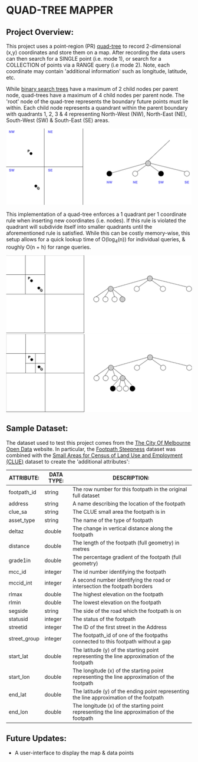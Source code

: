 # QUAD-TREE MAPPER

## Project Overview:
This project uses a point-region (PR) [quad-tree](https://en.wikipedia.org/wiki/Quadtree#:~:text=A%20quadtree%20is%20a%20tree,into%20four%20quadrants%20or%20regions.) to record 2-dimensional (x,y) coordinates and store them on a map. After recording the data users can then search for a SINGLE point (i.e. mode 1), or search for a COLLECTION of points via a RANGE query (i.e mode 2). Note, each coordinate may contain 'additional information' such as longitude, latitude, etc.

While [binary search trees](https://en.wikipedia.org/wiki/Binary_search_tree) have a maximum of 2 child nodes per parent node, quad-trees have a maximum of 4 child nodes per parent node. The 'root' node of the quad-tree represents the boundary future points must lie within. Each child node represents a quandrant within the parent boundary with quadrants 1, 2, 3 & 4 representing North-West (NW), North-East (NE), South-West (SW) & South-East (SE) areas.

<img src="images/quad-tree-quadrants.png" alt="A diagram of a quad-tree's quadrants">

This implementation of a quad-tree enforces a 1 quadrant per 1 coordinate rule when inserting new coordinates (i.e. nodes). If this rule is violated the quadrant will subdivide itself into smaller quadrants until the aforementioned rule is satisfied. While this can be costly memory-wise, this setup allows for a quick lookup time of O(log<sub>4</sub>(n)) for individual queries, & roughly O(n + h) for range queries.

<img src="images/quad-tree-insertion-part-1.png" alt="A diagram of two coordinates in 1 quadrant in a quad-tree">
<img src="images/quad-tree-insertion-part-2.png" alt="A diagram of two coordinates in 1 quadrant in a quad-tree">

## Sample Dataset:
The dataset used to test this project comes from the [The City Of Melbourne Open Data](https://data.melbourne.vic.gov.au/) website. In particular, the [Footpath Steepness](https://data.melbourne.vic.gov.au/explore/dataset/footpath-steepness/information/?location=12,-37.81309,144.94569&basemap=mbs-7a7333) dataset was combined with the [Small Areas for Census of Land Use and Employment (CLUE)](https://www.melbourne.vic.gov.au/about-melbourne/research-and-statistics/city-economy/census-land-use-employment/Pages/clue-data-reports.aspx) dataset to create the 'additional attributes':

<table>
    <thead>
        <tr>
            <th>ATTRIBUTE:</th>
            <th>DATA TYPE:</th>
            <th>DESCRIPTION:</th>
        <tr>
    </thead>
    <tbody>
        <tr>
            <td>footpath_id</td>
            <td>string</td>
            <td>The row number for this footpath in the original full dataset</td>
        </tr>
        <tr>
            <td>address </td>
            <td>string</td>
            <td>A name describing the location of the footpath</td>
        </tr>
        <tr>
            <td>clue_sa</td>
            <td>string</td>
            <td>The CLUE small area the footpath is in</td>
        </tr>
        <tr>
            <td>asset_type</td>
            <td>string</td>
            <td>The name of the type of footpath</td>
        </tr>
        <tr>
            <td>deltaz</td>
            <td>double</td>
            <td>The change in vertical distance along the footpath</td>
        </tr>
        <tr>
            <td>distance</td>
            <td>double</td>
            <td>The length of the footpath (full geometry) in metres</td>
        </tr>
        <tr>
            <td>grade1in</td>
            <td>double</td>
            <td>The percentage gradient of the footpath (full geometry)</td>
        </tr>
        <tr>
            <td>mcc_id</td>
            <td>integer</td>
            <td>The id number identifying the footpath</td>
        </tr>
        <tr>
            <td>mccid_int</td>
            <td>integer</td>
            <td>A second number identifying the road or intersection the footpath borders</td>
        </tr>
        <tr>
            <td>rlmax</td>
            <td>double</td>
            <td>The highest elevation on the footpath</td>
        </tr>
        <tr>
            <td>rlmin</td>
            <td>double</td>
            <td>The lowest elevation on the footpath</td>
        </tr>
        <tr>
            <td>segside</td>
            <td>string</td>
            <td>The side of the road which the footpath is on</td>
        </tr>
        <tr>
            <td>statusid</td>
            <td>integer</td>
            <td>The status of the footpath</td>
        </tr>
        <tr>
            <td>streetid</td>
            <td>integer</td>
            <td>The ID of the first street in the Address</td>
        </tr>
        <tr>
            <td>street_group</td>
            <td>integer</td>
            <td>The footpath_id of one of the footpaths connected to this footpath without a gap</td>
        </tr>
        <tr>
            <td>start_lat</td>
            <td>double</td>
            <td>The latitude (y) of the starting point representing the line approximation of the footpath</td>
        </tr>
        <tr>
            <td>start_lon</td>
            <td>double</td>
            <td>The longitude (x) of the starting point representing the line approximation of the footpath</td>
        </tr>
        <tr>
            <td>end_lat</td>
            <td>double</td>
            <td>The latitude (y) of the ending point representing the line approximation of the footpath</td>
        </tr>
        <tr>
            <td>end_lon </td>
            <td>double</td>
            <td>The longitude (x) of the starting point representing the line approximation of the footpath</td>
        </tr>
    </tbody>
</table>

## Future Updates:
- A user-interface to display the map & data points